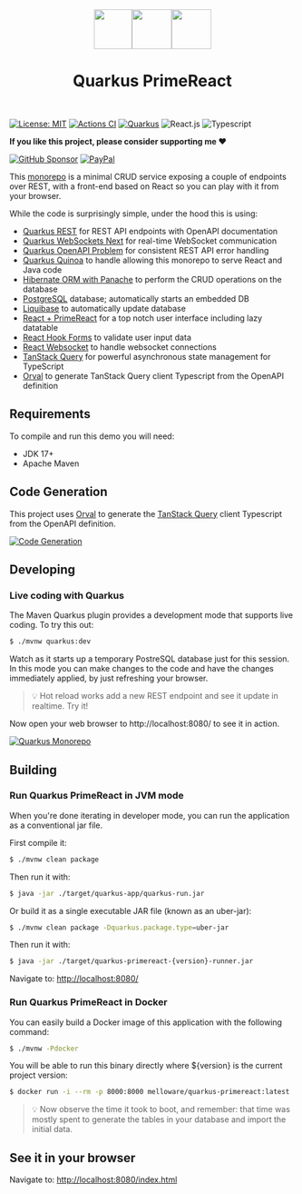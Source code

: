 <div align="center">
<img src="https://github.com/melloware/quarkus-primereact/blob/main/src/main/webui/public/static/images/quarkus.svg" width="67" height="70" ><img src="https://github.com/melloware/quarkus-primereact/blob/main/src/main/webui/public/static/images/plus-sign.svg" height="70" ><img src="https://github.com/melloware/quarkus-primereact/blob/main/src/main/webui/public/static/images/primereact-dark.svg" height="70" >

# Quarkus PrimeReact
</div>
<br>

[![License: MIT](https://img.shields.io/badge/License-MIT-yellow.svg?style=for-the-badge)](https://opensource.org/licenses/MIT)
[![Actions CI](https://img.shields.io/github/actions/workflow/status/melloware/quarkus-primereact/build.yml?branch=main&logo=GitHub&style=for-the-badge)](https://github.com/melloware/quarkus-primereact/actions/workflows/build.yml)
[![Quarkus](https://img.shields.io/badge/quarkus-power-blue?logo=quarkus&style=for-the-badge)](https://github.com/quarkusio/quarkus)
![React.js](https://img.shields.io/badge/react-%2320232a.svg?style=for-the-badge&logo=react&logoColor=%2361DAFB)
![Typescript](https://img.shields.io/badge/typescript-%23323330.svg?style=for-the-badge&logo=typescript&logoColor=%23F7DF1E) 

**If you like this project, please consider supporting me ❤️**

[![GitHub Sponsor](https://img.shields.io/badge/GitHub-FFDD00?style=for-the-badge&logo=github&logoColor=black)](https://github.com/sponsors/melloware)
[![PayPal](https://img.shields.io/badge/PayPal-00457C?style=for-the-badge&logo=paypal&logoColor=white)](https://www.paypal.me/mellowareinc)

This [monorepo](https://en.wikipedia.org/wiki/Monorepo) is a minimal CRUD service exposing a couple of endpoints over REST,
with a front-end based on React so you can play with it from your browser.

While the code is surprisingly simple, under the hood this is using:

- [Quarkus REST](https://quarkus.io/guides/rest) for REST API endpoints with OpenAPI documentation
- [Quarkus WebSockets Next](https://quarkus.io/guides/websockets-next-tutorial) for real-time WebSocket communication
- [Quarkus OpenAPI Problem](https://github.com/melloware/quarkus-openapi-problem) for consistent REST API error handling
- [Quarkus Quinoa](https://github.com/quarkiverse/quarkus-quinoa) to handle allowing this monorepo to serve React and Java code
- [Hibernate ORM with Panache](https://quarkus.io/guides/hibernate-orm-panache) to perform the CRUD operations on the database
- [PostgreSQL](https://www.postgresql.org/) database; automatically starts an embedded DB
- [Liquibase](https://www.liquibase.com/) to automatically update database
- [React + PrimeReact](https://primereact.org/) for a top notch user interface including lazy datatable
- [React Hook Forms](https://react-hook-form.com/) to validate user input data
- [React Websocket](https://github.com/robtaussig/react-use-websocket) to handle websocket connections
- [TanStack Query](https://tanstack.com/query/latest) for powerful asynchronous state management for TypeScript
- [Orval](https://orval.dev/) to generate TanStack Query client Typescript from the OpenAPI definition

## Requirements

To compile and run this demo you will need:

- JDK 17+
- Apache Maven

## Code Generation

This project uses [Orval](https://orval.dev/) to generate the [TanStack Query](https://tanstack.com/query/latest) client Typescript from the OpenAPI definition.

[![Code Generation](https://github.com/melloware/quarkus-primereact/blob/main/src/test/resources/dev-flow.png)](https://github.com/melloware/quarkus-primereact)


## Developing

### Live coding with Quarkus

The Maven Quarkus plugin provides a development mode that supports
live coding. To try this out:

```bash
$ ./mvnw quarkus:dev
```

Watch as it starts up a temporary PostreSQL database just for this session. In this mode you can make changes to the code and have the changes immediately applied, by just refreshing your browser.

> :bulb:
Hot reload works add a new REST endpoint and see it update in realtime. Try it!

Now open your web browser to http://localhost:8080/ to see it in action.

[![Quarkus Monorepo](https://github.com/melloware/quarkus-primereact/blob/main/src/test/resources/quarkus-primereact-screen.png)](https://github.com/melloware/quarkus-primereact)

## Building

### Run Quarkus PrimeReact in JVM mode

When you're done iterating in developer mode, you can run the application as a
conventional jar file.

First compile it:

```bash
$ ./mvnw clean package
```

Then run it with:

```bash
$ java -jar ./target/quarkus-app/quarkus-run.jar
```

Or build it as a single executable JAR file (known as an uber-jar):

```bash
$ ./mvnw clean package -Dquarkus.package.type=uber-jar
```

Then run it with:

```bash
$ java -jar ./target/quarkus-primereact-{version}-runner.jar
```

Navigate to:
<http://localhost:8080/>


### Run Quarkus PrimeReact in Docker

You can easily build a Docker image of this application with the following command:

```bash
$ ./mvnw -Pdocker
```

You will be able to run this binary directly where ${version} is the current project version:

```bash
$ docker run -i --rm -p 8000:8000 melloware/quarkus-primereact:latest
```

> :bulb:
Now observe the time it took to boot, and remember: that time was mostly spent to generate the tables in your database and import the initial data.

## See it in your browser

Navigate to: <http://localhost:8080/index.html>

